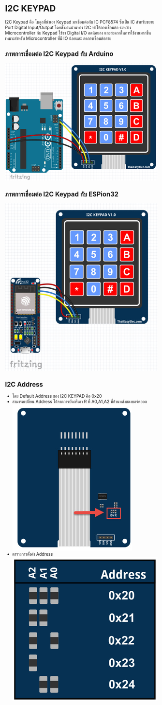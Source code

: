 # I2C KEYPAD
I2C Keypad คือ โมดูลที่นำเอา Keypad มาเชื่อมต่อกับ IC PCF8574 ซึ่งเป็น IC สำหรับขยาย Port Digital Input/Output โดยสั่งงานผ่านทาง I2C ทำให้การเชื่อมต่อ
ระหว่าง Microcontroller กับ Keypad ใช้ขา Digital I/O ลดน้อยลง และสะดวกในการใช้งานมากขึ้น เหมาะสำหรับ Microcontroller ที่มี IO น้อยและ ลดการเชื่อมต่อสาย
## ภาพการเชื่อมต่อ I2C Keypad กับ Arduino 
![Pin Functions](doc/arduinodiagram.jpg)
## ภาพการเชื่อมต่อ I2C Keypad กับ ESPion32
![Pin Functions](doc/esoino32diagram.jpg)
## I2C Address
- โดย Default Address ของ I2C KEYPAD คือ 0x20
- สามารถเปลี่ยน Address ได้จากการบัคกรีเอา R ที่ A0,A1,A2 ที่ด้านหลังของบอร์ดออก 
![Pin Functions](doc/add_i2c.jpg)
- ตารางการตั้งค่า Address  
![Pin Functions](doc/add_table.jpg)
